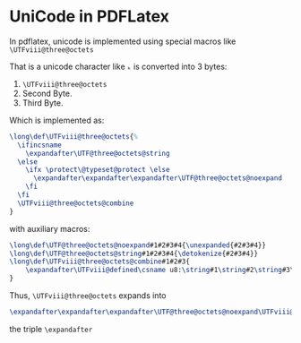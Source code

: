 # UniCode in PDFLatex

In pdflatex, unicode is implemented using special macros like `\UTFviii@three@octets`

That is a unicode character like `ₖ` is converted into 3 bytes:

1. `\UTFviii@three@octets`
2. Second Byte.
3. Third Byte.

Which is implemented as:

```tex
\long\def\UTFviii@three@octets{%
  \ifincsname
    \expandafter\UTF@three@octets@string
  \else
    \ifx \protect\@typeset@protect \else
      \expandafter\expandafter\expandafter\UTF@three@octets@noexpand
    \fi
  \fi
  \UTFviii@three@octets@combine
}
```

with auxiliary macros:

```tex
\long\def\UTF@three@octets@noexpand#1#2#3#4{\unexpanded{#2#3#4}}
\long\def\UTF@three@octets@string#1#2#3#4{\detokenize{#2#3#4}}
\long\def\UTFviii@three@octets@combine#1#2#3{
    \expandafter\UTFviii@defined\csname u8:\string#1\string#2\string#3\endcsname
}
```

Thus, `\UTFviii@three@octets` expands into

```tex
\expandafter\expandafter\expandafter\UTF@three@octets@noexpand\UTFviii@three@octets@combine
```

the triple `\expandafter`
